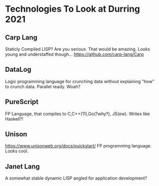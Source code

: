 # Technologies To Look at Durring 2021

## Carp Lang
Staticly Compiled LISP? Are you serious. That would be amazing. Looks young and understaffed though...
https://github.com/carp-lang/Carp

## DataLog
Logic programming language for crunching data without explaining "how" to crunch data. Parallel ready. Woah?

## PureScript
FP Language, that compiles to C,C++(11),Go(?why?), JS(ew). Writes like Haskell?!

## Unison
https://www.unisonweb.org/docs/quickstart/
FP programming language. Looks cool.

## Janet Lang
A somewhat stable dynamic LISP angled for application development?
